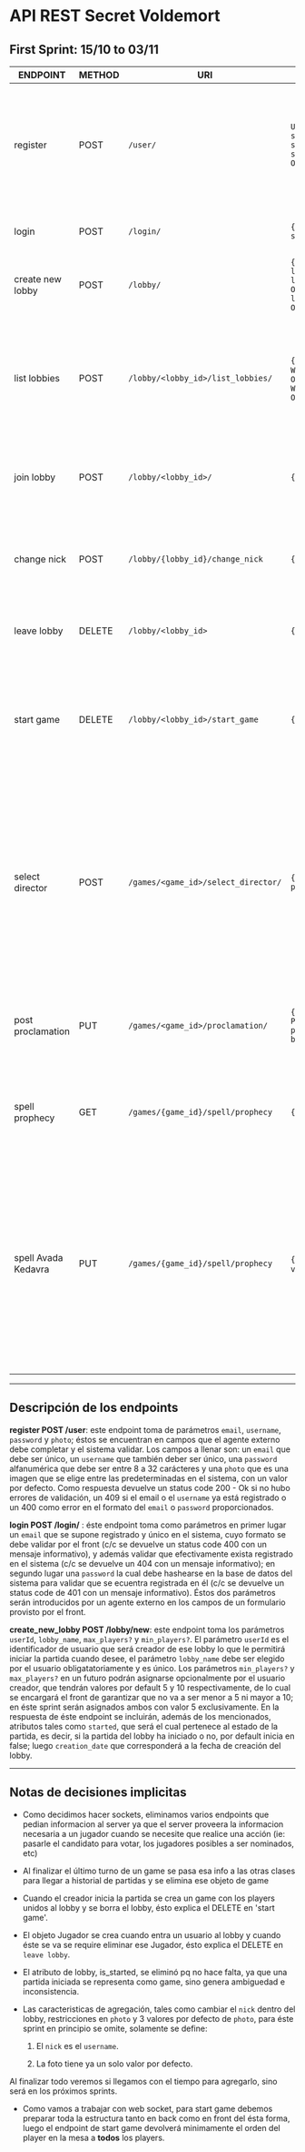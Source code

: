 # API REST Secret Voldemort

## First Sprint: 15/10 to 03/11

|           ENDPOINT          |  METHOD |                  URI                |                 PARAMS        | RESPONSE      | COMMENTS |
| ------------------------    | ------- | ----------------------------------- | ----------------------------- | ------------- | -------- |
|            register         |   POST  | `/user/`                            | `UserIn{ userIn_email: str, userIn_username: str, userIn_password: str, userIn_photo: Optional[str] }` | 201 - `UserOut{ userOut_email: str, userOut_username: str, userOut_operation_result: str = "Succefully created" }` \ 409 - Conflict if: * `email` already registered ** `username` already registered * \ 400 - Bad Request if: * can't parse `password` * * can't parse `username` * \ 422 - Unprocessable Entity if `email`'s format is invalid | For now not include email validation  |
|           login             |   POST  | `/login/`                           | `{email: str, password: str}` | 200 - Ok  `{"access_token": token, "token_type": str}` \ 401 Unauthorized if: * Bad `password` ** `email` doesn't exist * | |
|       create new lobby      |   POST  | `/lobby/`                           | `{PRIVATE} LobbyIn{ lobbyIn_name: str,  lobbyIn_max_players: Optional[int], lobbyIn_min_players: Optional[int]}` | 201 - Created `LobbyOut{ lobbyOut_name: str, lobbyOut_Id: int, lobbyOut_result: str}` | |
|         list lobbies        |   POST  | `/lobby/<lobby_id>/list_lobbies/`   | `{PRIVATE}` `WantedLobbies{ WantedLobbies_from: Optional[int], WantedLobbies_end_at: Optional[int]}`| 200 - OK `LobbyDict{ lobbyDict: Dict}` \ 400 - Bad Request: `WantedLobbies_from` value must be bigger than `WantedLobbies_end_at` value | POST: Dict format = {"lobby_name" : lobby_id}; If both optional values are left empty, list_lobbies will show all the currently existing lobbies |
|          join lobby         |   POST  | `/lobby/<lobby_id>/`                | `{PRIVATE}`                   | 202 - Accepted `JoinLobby{ joinLobby_name : str, joinLobby_result: str}` \ 409 - Conflict: `user_id` already exists in this lobby \ 404 - Not found: `<lobby_id>` doesn't exist | PRE: Lobby should exist |
|          change nick        |   POST  | `/lobby/{lobby_id}/change_nick`     | `{PRIVATE} {nick: str}`       | 202 - ACCEPTED `ChangeNick{ changeNick_result: str}` \ 412 - Precondition Failed | PRE: The inserted nick is not taken; the user is in the lobby; the lobby exist; Player has enough nick points |
|          leave lobby        |  DELETE | `/lobby/<lobby_id>`                 | `{PRIVATE}`                   | 202 - ACCEPTED `LeaveLobby{leaveLobby_response: str}` \ 409 - Conflict \ 200 - OK | PRE: Player is in the lobby; Lobby must exist |
|          start game         |  DELETE | `/lobby/<lobby_id>/start_game`      | `{PRIVATE}`                   | 200 - Ok `GameOut{ GameOut_result: str}` \ 401 - Unauthorized | PRE: The ammount of players should be at least more than the pre-stablished minimum value and less than the pre-stablished maximum value |
|       select director       |   POST  | `/games/<game_id>/select_director/` | `{PRIVATE} PlayerNumber{ player_number: int }` | 200 - `SelectMYDirector {dir_game_id: int, dir_player_number: int, dir_game_response: str}` \ 412 - Precondition Failed | PRE: Player is the Minister; selected player is not the current minister; selected player mustn't have been minister or director in the last turn; the number of player sould be between 0 and the actual amount of players |
|      post proclamation      |   PUT   | `/games/<game_id>/proclamation/`    | `{PRIVATE} ProclamationCard{ proclamationCard_phoenix: bool}` | 200 - `ViewBoard { board_promulged_fenix: int, board_promulged_death_eater: int, board_response: str }` \ 401 - Unauthorized \ 307 - Temporary redirect when the game finished \ 412 - Precondition Failed | PRE : Minister and Director are selected; Game mustn't be finished |
|        spell prophecy       |   GET   | `/games/{game_id}/spell/prophecy`   | `{PRIVATE}`                   | 200 - `Prophecy {prophecy_card_0: int, prophecy_card_1: int, prophecy_card_2: int}` \ 412 - Precondition Failed | PRE: 5 or 6 players in the game; posted 3 death eater cards and player must be Minister |
|     spell Avada Kedavra     |   PUT   | `/games/{game_id}/spell/prophecy`   | `{PRIVATE}` `Victim{ victim_number: int}` | 200 - `AvadaKedavra {AvadaKedavra_response: str}` \ 412 - Precondition Failed | PRE: Player number should be between 0 and {game_players}; User Must be in {game_id}; Player must be the actual minister; Death Eaters must have 4 or 5 proclamations posted; Player cant kill himself; Avada Kedavra's victim must not be dead|
-------------

## Descripción de los endpoints

**register POST /user**: este endpoint toma de parámetros `email`, `username`, `password` y `photo`; éstos se encuentran en campos que el agente externo debe completar y el sistema validar. Los campos a llenar son: un `email` que debe ser único, un `username` que también deber ser único, una `password` alfanumérica que debe ser entre 8 a 32 carácteres y una `photo` que es una imagen que se elige entre las predeterminadas en el sistema, con un valor por defecto. Como respuesta devuelve un status code 200 - Ok si no hubo errores de validación, un 409 si el email o el `username` ya está registrado o un 400 como error en el formato del `email` o `password` proporcionados.

**login POST /login/** : éste endpoint toma como parámetros en primer lugar un `email` que se supone registrado y único en el sistema, cuyo formato se debe validar por el front (c/c se devuelve un status code 400 con un mensaje informativo), y además validar que efectivamente exista registrado en el sistema (c/c se devuelve un 404 con un mensaje informativo); en segundo lugar una `password` la cual debe hashearse en la base de datos del sistema para validar que se ecuentra registrada en él (c/c se devuelve un status code de 401 con un mensaje informativo). Éstos dos parámetros serán introducidos por un agente externo en los campos de un formulario provisto por el front.

**create_new_lobby POST /lobby/new**: este endpoint toma los parámetros `userId`, `lobby_name`, `max_players?` y `min_players?`. El parámetro `userId` es el identificador de usuario que será creador de ese lobby lo que le permitirá iniciar la partida cuando desee, el parámetro `lobby_name` debe ser elegido por el usuario obligatatoriamente y es único. Los parámetros `min_players?` y `max_players?` en un futuro podrán asignarse opcionalmente por el usuario creador, que tendrán valores por default 5 y 10 respectivamente, de lo cual se encargará el front de garantizar que no va a ser menor a 5 ni mayor a 10; en éste sprint serán asignados ambos con valor 5 exclusivamente. En la respuesta de éste endpoint se incluirán, además de los mencionados, atributos tales como `started`, que será el cual pertenece al estado de la partida, es decir, si la partida del lobby ha iniciado o no, por default inicia en false; luego `creation_date` que corresponderá a la fecha de creación del lobby.

-------------

## Notas de decisiones implicitas

- Como decidimos hacer sockets, eliminamos varios endpoints que pedian informacion al server ya que el server proveera la informacion necesaria a un jugador cuando se necesite que realice una acción (ie: pasarle el candidato para votar, los jugadores posibles a ser nominados, etc)

- Al finalizar el último turno de un game se pasa esa info a las otras clases para llegar a historial de partidas y se elimina ese objeto de game  

- Cuando el creador inicia la partida se crea un game con los players unidos al lobby y se borra el lobby, ésto explica el DELETE en 'start game'.

- El objeto Jugador se crea cuando entra un usuario al lobby y cuando éste se va se require eliminar ese Jugador, ésto explica el DELETE en `leave lobby`.

- El atributo de lobby, is_started, se eliminó pq no hace falta, ya que una partida iniciada se representa como game, sino genera ambiguedad e inconsistencia.

- Las caracteristicas de agregación, tales como cambiar el `nick` dentro del lobby, restricciones en `photo` y 3 valores por defecto de  `photo`, para éste sprint en principio se omite, solamente se define:

  1) El `nick` es el `username`.

  2) La foto tiene ya un solo valor por defecto.

Al finalizar todo veremos si llegamos con el tiempo para agregarlo, sino será en los próximos sprints.

- Como vamos a trabajar con web socket, para start game debemos preparar toda la estructura tanto en back como en front del ésta forma, luego el endpoint de start game devolverá minimamente el orden del player en la mesa a **todos** los players.